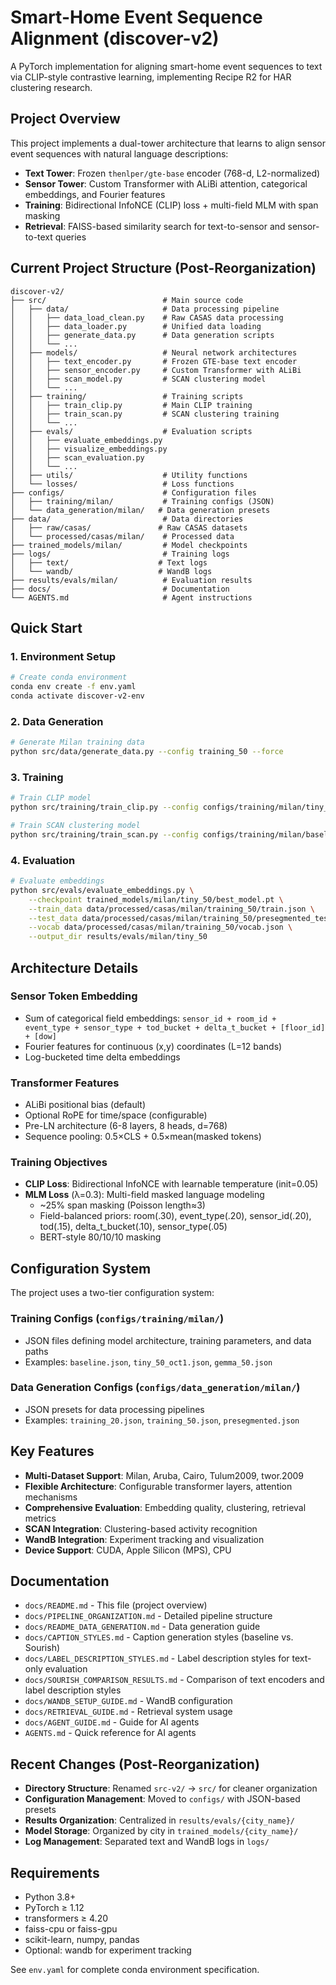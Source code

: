 # Smart-Home Event Sequence Alignment (discover-v2)

A PyTorch implementation for aligning smart-home event sequences to text via CLIP-style contrastive learning, implementing Recipe R2 for HAR clustering research.

## Project Overview

This project implements a dual-tower architecture that learns to align sensor event sequences with natural language descriptions:

- **Text Tower**: Frozen `thenlper/gte-base` encoder (768-d, L2-normalized)
- **Sensor Tower**: Custom Transformer with ALiBi attention, categorical embeddings, and Fourier features
- **Training**: Bidirectional InfoNCE (CLIP) loss + multi-field MLM with span masking
- **Retrieval**: FAISS-based similarity search for text-to-sensor and sensor-to-text queries

## Current Project Structure (Post-Reorganization)

```
discover-v2/
├── src/                          # Main source code
│   ├── data/                     # Data processing pipeline
│   │   ├── data_load_clean.py    # Raw CASAS data processing
│   │   ├── data_loader.py        # Unified data loading
│   │   ├── generate_data.py      # Data generation scripts
│   │   └── ...
│   ├── models/                   # Neural network architectures
│   │   ├── text_encoder.py       # Frozen GTE-base text encoder
│   │   ├── sensor_encoder.py     # Custom Transformer with ALiBi
│   │   ├── scan_model.py         # SCAN clustering model
│   │   └── ...
│   ├── training/                 # Training scripts
│   │   ├── train_clip.py         # Main CLIP training
│   │   ├── train_scan.py         # SCAN clustering training
│   │   └── ...
│   ├── evals/                    # Evaluation scripts
│   │   ├── evaluate_embeddings.py
│   │   ├── visualize_embeddings.py
│   │   ├── scan_evaluation.py
│   │   └── ...
│   ├── utils/                    # Utility functions
│   └── losses/                   # Loss functions
├── configs/                      # Configuration files
│   ├── training/milan/           # Training configs (JSON)
│   └── data_generation/milan/   # Data generation presets
├── data/                         # Data directories
│   ├── raw/casas/               # Raw CASAS datasets
│   └── processed/casas/milan/    # Processed data
├── trained_models/milan/         # Model checkpoints
├── logs/                         # Training logs
│   ├── text/                    # Text logs
│   └── wandb/                   # WandB logs
├── results/evals/milan/          # Evaluation results
├── docs/                         # Documentation
└── AGENTS.md                     # Agent instructions
```

## Quick Start

### 1. Environment Setup
```bash
# Create conda environment
conda env create -f env.yaml
conda activate discover-v2-env
```

### 2. Data Generation
```bash
# Generate Milan training data
python src/data/generate_data.py --config training_50 --force
```

### 3. Training
```bash
# Train CLIP model
python src/training/train_clip.py --config configs/training/milan/tiny_50_oct1.json

# Train SCAN clustering model
python src/training/train_scan.py --config configs/training/milan/baseline.json
```

### 4. Evaluation
```bash
# Evaluate embeddings
python src/evals/evaluate_embeddings.py \
    --checkpoint trained_models/milan/tiny_50/best_model.pt \
    --train_data data/processed/casas/milan/training_50/train.json \
    --test_data data/processed/casas/milan/training_50/presegmented_test.json \
    --vocab data/processed/casas/milan/training_50/vocab.json \
    --output_dir results/evals/milan/tiny_50
```

## Architecture Details

### Sensor Token Embedding
- Sum of categorical field embeddings: `sensor_id + room_id + event_type + sensor_type + tod_bucket + delta_t_bucket + [floor_id] + [dow]`
- Fourier features for continuous (x,y) coordinates (L=12 bands)
- Log-bucketed time delta embeddings

### Transformer Features
- ALiBi positional bias (default)
- Optional RoPE for time/space (configurable)
- Pre-LN architecture (6-8 layers, 8 heads, d=768)
- Sequence pooling: 0.5×CLS + 0.5×mean(masked tokens)

### Training Objectives
- **CLIP Loss**: Bidirectional InfoNCE with learnable temperature (init=0.05)
- **MLM Loss** (λ=0.3): Multi-field masked language modeling
  - ~25% span masking (Poisson length≈3)
  - Field-balanced priors: room(.30), event_type(.20), sensor_id(.20), tod(.15), delta_t_bucket(.10), sensor_type(.05)
  - BERT-style 80/10/10 masking

## Configuration System

The project uses a two-tier configuration system:

### Training Configs (`configs/training/milan/`)
- JSON files defining model architecture, training parameters, and data paths
- Examples: `baseline.json`, `tiny_50_oct1.json`, `gemma_50.json`

### Data Generation Configs (`configs/data_generation/milan/`)
- JSON presets for data processing pipelines
- Examples: `training_20.json`, `training_50.json`, `presegmented.json`

## Key Features

- **Multi-Dataset Support**: Milan, Aruba, Cairo, Tulum2009, twor.2009
- **Flexible Architecture**: Configurable transformer layers, attention mechanisms
- **Comprehensive Evaluation**: Embedding quality, clustering, retrieval metrics
- **SCAN Integration**: Clustering-based activity recognition
- **WandB Integration**: Experiment tracking and visualization
- **Device Support**: CUDA, Apple Silicon (MPS), CPU

## Documentation

- `docs/README.md` - This file (project overview)
- `docs/PIPELINE_ORGANIZATION.md` - Detailed pipeline structure
- `docs/README_DATA_GENERATION.md` - Data generation guide
- `docs/CAPTION_STYLES.md` - Caption generation styles (baseline vs. Sourish)
- `docs/LABEL_DESCRIPTION_STYLES.md` - Label description styles for text-only evaluation
- `docs/SOURISH_COMPARISON_RESULTS.md` - Comparison of text encoders and label description styles
- `docs/WANDB_SETUP_GUIDE.md` - WandB configuration
- `docs/RETRIEVAL_GUIDE.md` - Retrieval system usage
- `docs/AGENT_GUIDE.md` - Guide for AI agents
- `AGENTS.md` - Quick reference for AI agents

## Recent Changes (Post-Reorganization)

- **Directory Structure**: Renamed `src-v2/` → `src/` for cleaner organization
- **Configuration Management**: Moved to `configs/` with JSON-based presets
- **Results Organization**: Centralized in `results/evals/{city_name}/`
- **Model Storage**: Organized by city in `trained_models/{city_name}/`
- **Log Management**: Separated text and WandB logs in `logs/`

## Requirements

- Python 3.8+
- PyTorch ≥ 1.12
- transformers ≥ 4.20
- faiss-cpu or faiss-gpu
- scikit-learn, numpy, pandas
- Optional: wandb for experiment tracking

See `env.yaml` for complete conda environment specification.
